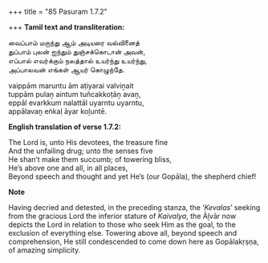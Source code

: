 +++
title = "85 Pasuram 1.7.2"

+++
**Tamil text and transliteration:**

வைப்பாம் மருந்து ஆம் அடியரை வல்வினைத்  
துப்பாம் புலன் ஐந்தும் துஞ்சக்கொடான் அவன்,  
எப்பால் எவர்க்கும் நலத்தால் உயர்ந்து உயர்ந்து,  
அப்பாலவன் எங்கள் ஆயர் கொழுந்தே.

vaippām maruntu ām aṭiyarai valviṉait  
tuppām pulaṉ aintum tuñcakkoṭāṉ avaṉ,  
eppāl evarkkum nalattāl uyarntu uyarntu,  
appālavaṉ eṅkaḷ āyar koḻuntē.

**English translation of verse 1.7.2:**

The Lord is, unto His devotees, the treasure fine  
And the unfailing drug; unto the senses five  
He shan’t make them succumb; of towering bliss,  
He’s above one and all, in all places,  
Beyond speech and thought and yet He’s (our Gopāla), the shepherd chief!

**Note**

Having decried and detested, in the preceding stanza, the ‘*Kevalas*’ seeking from the gracious Lord the inferior stature of *Kaivalya*, the Āḻvār now depicts the Lord in relation to those who seek Him as the goal, to the exclusion of everything else. Towering above all, beyond speech and comprehension, He still condescended to come down here as Gopālakṛṣṇa, of amazing simplicity.


